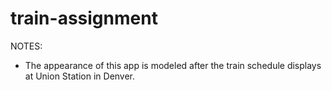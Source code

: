 # train-assignment

NOTES:
- The appearance of this app is modeled after the train schedule displays at Union Station in Denver. 